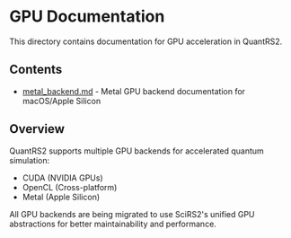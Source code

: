# GPU Documentation

This directory contains documentation for GPU acceleration in QuantRS2.

## Contents

- [metal_backend.md](metal_backend.md) - Metal GPU backend documentation for macOS/Apple Silicon

## Overview

QuantRS2 supports multiple GPU backends for accelerated quantum simulation:
- CUDA (NVIDIA GPUs)
- OpenCL (Cross-platform)
- Metal (Apple Silicon)

All GPU backends are being migrated to use SciRS2's unified GPU abstractions for better maintainability and performance.